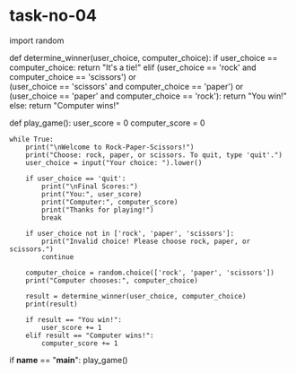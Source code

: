 # task-no-04
import random

def determine_winner(user_choice, computer_choice):
    if user_choice == computer_choice:
        return "It's a tie!"
    elif (user_choice == 'rock' and computer_choice == 'scissors') or \
         (user_choice == 'scissors' and computer_choice == 'paper') or \
         (user_choice == 'paper' and computer_choice == 'rock'):
        return "You win!"
    else:
        return "Computer wins!"

def play_game():
    user_score = 0
    computer_score = 0

    while True:
        print("\nWelcome to Rock-Paper-Scissors!")
        print("Choose: rock, paper, or scissors. To quit, type 'quit'.")
        user_choice = input("Your choice: ").lower()

        if user_choice == 'quit':
            print("\nFinal Scores:")
            print("You:", user_score)
            print("Computer:", computer_score)
            print("Thanks for playing!")
            break

        if user_choice not in ['rock', 'paper', 'scissors']:
            print("Invalid choice! Please choose rock, paper, or scissors.")
            continue

        computer_choice = random.choice(['rock', 'paper', 'scissors'])
        print("Computer chooses:", computer_choice)

        result = determine_winner(user_choice, computer_choice)
        print(result)

        if result == "You win!":
            user_score += 1
        elif result == "Computer wins!":
            computer_score += 1

if __name__ == "__main__":
    play_game()
